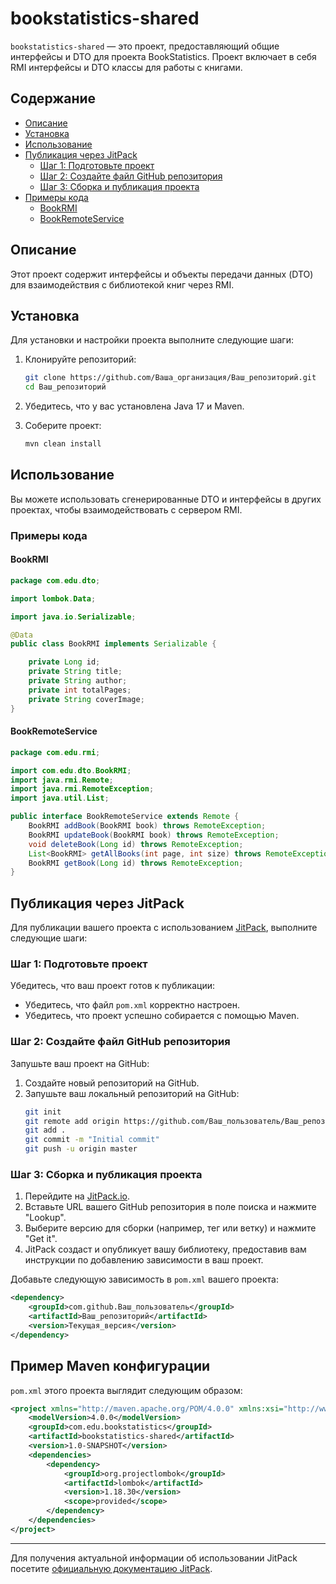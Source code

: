 # bookstatistics-shared

`bookstatistics-shared` — это проект, предоставляющий общие интерфейсы и DTO для проекта BookStatistics. Проект включает в себя RMI интерфейсы и DTO классы для работы с книгами.

## Содержание

- [Описание](#описание)
- [Установка](#установка)
- [Использование](#использование)
- [Публикация через JitPack](#публикация-через-jitpack)
  - [Шаг 1: Подготовьте проект](#шаг-1-подготовьте-проект)
  - [Шаг 2: Создайте файл GitHub репозитория](#шаг-2-создайте-файл-github-репозитория)
  - [Шаг 3: Сборка и публикация проекта](#шаг-3-сборка-и-публикация-проекта)
- [Примеры кода](#примеры-кода)
  - [BookRMI](#bookrmi)
  - [BookRemoteService](#bookremoteservice)

## Описание

Этот проект содержит интерфейсы и объекты передачи данных (DTO) для взаимодействия с библиотекой книг через RMI.

## Установка

Для установки и настройки проекта выполните следующие шаги:

1. Клонируйте репозиторий:
   ```bash
   git clone https://github.com/Ваша_организация/Ваш_репозиторий.git
   cd Ваш_репозиторий
   ```

2. Убедитесь, что у вас установлена Java 17 и Maven.

3. Соберите проект:
   ```bash
   mvn clean install
   ```

## Использование

Вы можете использовать сгенерированные DTO и интерфейсы в других проектах, чтобы взаимодействовать с сервером RMI.

### Примеры кода

#### BookRMI

```java
package com.edu.dto;

import lombok.Data;

import java.io.Serializable;

@Data
public class BookRMI implements Serializable {

    private Long id;
    private String title;
    private String author;
    private int totalPages;
    private String coverImage;
}
```

#### BookRemoteService

```java
package com.edu.rmi;

import com.edu.dto.BookRMI;
import java.rmi.Remote;
import java.rmi.RemoteException;
import java.util.List;

public interface BookRemoteService extends Remote {
    BookRMI addBook(BookRMI book) throws RemoteException;
    BookRMI updateBook(BookRMI book) throws RemoteException;
    void deleteBook(Long id) throws RemoteException;
    List<BookRMI> getAllBooks(int page, int size) throws RemoteException;
    BookRMI getBook(Long id) throws RemoteException;
}
```

## Публикация через JitPack

Для публикации вашего проекта с использованием [JitPack](https://jitpack.io/), выполните следующие шаги:

### Шаг 1: Подготовьте проект

Убедитесь, что ваш проект готов к публикации:
- Убедитесь, что файл `pom.xml` корректно настроен.
- Убедитесь, что проект успешно собирается с помощью Maven.

### Шаг 2: Создайте файл GitHub репозитория

Запушьте ваш проект на GitHub:
1. Создайте новый репозиторий на GitHub.
2. Запушьте ваш локальный репозиторий на GitHub:
   ```bash
   git init
   git remote add origin https://github.com/Ваш_пользователь/Ваш_репозиторий.git
   git add .
   git commit -m "Initial commit"
   git push -u origin master
   ```

### Шаг 3: Сборка и публикация проекта

1. Перейдите на [JitPack.io](https://jitpack.io/).
2. Вставьте URL вашего GitHub репозитория в поле поиска и нажмите "Lookup".
3. Выберите версию для сборки (например, тег или ветку) и нажмите "Get it".
4. JitPack создаст и опубликует вашу библиотеку, предоставив вам инструкции по добавлению зависимости в ваш проект.

Добавьте следующую зависимость в `pom.xml` вашего проекта:

```xml
<dependency>
    <groupId>com.github.Ваш_пользователь</groupId>
    <artifactId>Ваш_репозиторий</artifactId>
    <version>Текущая_версия</version>
</dependency>
```

## Пример Maven конфигурации

`pom.xml` этого проекта выглядит следующим образом:

```xml
<project xmlns="http://maven.apache.org/POM/4.0.0" xmlns:xsi="http://www.w3.org/2001/XMLSchema-instance" xsi:schemaLocation="http://maven.apache.org/POM/4.0.0 http://www.apache.org/xsd/maven-4.0.0.xsd">
    <modelVersion>4.0.0</modelVersion>
    <groupId>com.edu.bookstatistics</groupId>
    <artifactId>bookstatistics-shared</artifactId>
    <version>1.0-SNAPSHOT</version>
    <dependencies>
        <dependency>
            <groupId>org.projectlombok</groupId>
            <artifactId>lombok</artifactId>
            <version>1.18.30</version>
            <scope>provided</scope>
        </dependency>
    </dependencies>
</project>
```

---

Для получения актуальной информации об использовании JitPack посетите [официальную документацию JitPack](https://jitpack.io/docs/).

